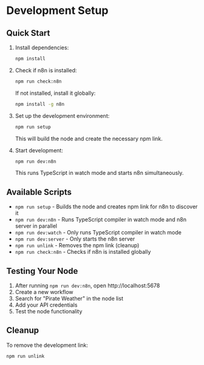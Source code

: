 # Development Setup

## Quick Start

1. Install dependencies:
   ```bash
   npm install
   ```

2. Check if n8n is installed:
   ```bash
   npm run check:n8n
   ```
   If not installed, install it globally:
   ```bash
   npm install -g n8n
   ```

3. Set up the development environment:
   ```bash
   npm run setup
   ```
   This will build the node and create the necessary npm link.

4. Start development:
   ```bash
   npm run dev:n8n
   ```
   This runs TypeScript in watch mode and starts n8n simultaneously.

## Available Scripts

- `npm run setup` - Builds the node and creates npm link for n8n to discover it
- `npm run dev:n8n` - Runs TypeScript compiler in watch mode and n8n server in parallel
- `npm run dev:watch` - Only runs TypeScript compiler in watch mode
- `npm run dev:server` - Only starts the n8n server
- `npm run unlink` - Removes the npm link (cleanup)
- `npm run check:n8n` - Checks if n8n is installed globally

## Testing Your Node

1. After running `npm run dev:n8n`, open http://localhost:5678
2. Create a new workflow
3. Search for "Pirate Weather" in the node list
4. Add your API credentials
5. Test the node functionality

## Cleanup

To remove the development link:
```bash
npm run unlink
```